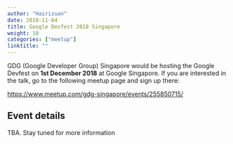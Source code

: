 ```yaml
---
author: "Hairizuan"
date: 2018-11-04
title: Google Devfest 2018 Singapore
weight: 10
categories: ["meetup"]
linktitle: ""
---
```


GDG (Google Developer Group) Singapore would be hosting the Google Devfest on **1st December 2018** at Google Singapore. If you are interested in the talk, go to the following meetup page and sign up there:

https://www.meetup.com/gdg-singapore/events/255850715/

## Event details

TBA. Stay tuned for more information
